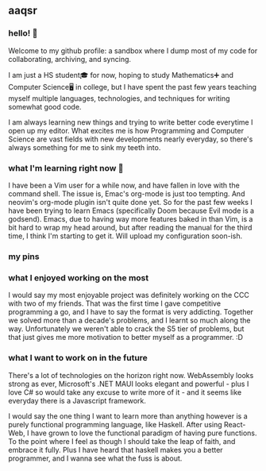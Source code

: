 ## aaqsr

### hello! 👋

Welcome to my github profile: a sandbox where I dump most of my code for collaborating, archiving, and syncing. 

I am just a HS student🎓 for now, hoping to study Mathematics➕ and Computer Science🖥 in college, but I have spent the past few years teaching myself multiple languages, technologies, and techniques for writing somewhat good code. 

I am always learning new things and trying to write better code everytime I open up my editor. What excites me is how Programming and Computer Science are vast fields with new developments nearly everyday, so there's always something for me to sink my teeth into.


### what I'm learning right now 🧐

I have been a Vim user for a while now, and have fallen in love with the command shell. The issue is, Emac's org-mode is just too tempting. And neovim's org-mode plugin isn't quite done yet. So for the past few weeks I have been trying to learn Emacs (specifically Doom because Evil mode is a godsend). Emacs, due to having way more features baked in than Vim, is a bit hard to wrap my head around, but after reading the manual for the third time, I think I'm starting to get it. Will upload my configuration soon-ish.

### my pins 



### what I enjoyed working on the most

I would say my most enjoyable project was definitely working on the CCC with two of my friends. That was the first time I gave competitive programming a go, and I have to say the format is very addicting. Together we solved more than a decade's problems, and I learnt so much along the way. Unfortunately we weren't able to crack the S5 tier of problems, but that just gives me more motivation to better myself as a programmer.  :D



### what I want to work on in the future 

There's a lot of technologies on the horizon right now. WebAssembly looks strong as ever, Microsoft's .NET MAUI looks elegant and powerful - plus I love C# so would take any excuse to write more of it - and it seems like everyday there is a Javascript framework. 

I would say the one thing I want to learn more than anything however is a purely functional programming language, like Haskell. After using React-Web, I have grown to love the functional paradigm of having pure functions. To the point where I feel as though I should take the leap of faith, and embrace it fully. Plus I have heard that haskell makes you a better programmer, and I wanna see what the fuss is about. 






<!--
**aaqsr/aaqsr** is a ✨ _special_ ✨ repository because its `README.md` (this file) appears on your GitHub profile.

Here are some ideas to get you started:

- 🔭 I’m currently working on ...
- 🌱 I’m currently learning ...
- 👯 I’m looking to collaborate on ...
- 🤔 I’m looking for help with ...
- 💬 Ask me about ...
- 📫 How to reach me: ...
- 😄 Pronouns: ...
- ⚡ Fun fact: ...
-->
